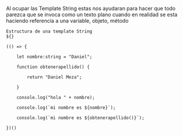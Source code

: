 Al ocupar las Template String estas nos ayudaran para hacer que todo parezca que se invoca como un texto plano cuando en realidad se esta haciendo referencia a una variable, objeto, método
```NOTE
Estructura de una template String
${}
```

```TS
(() => {

    let nombre:string = "Daniel";

    function obtenerapellido() {

        return "Daniel Meza";

    }

    console.log("hola " + nombre);

    console.log(`mi nombre es ${nombre}`);

    console.log(`mi nombre es ${obtenerapellido()}`);

})()
```

